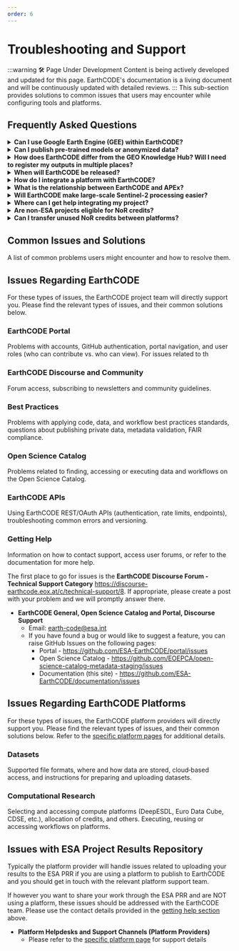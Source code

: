 ```yaml
---
order: 6
--- 
```

# Troubleshooting and Support
:::warning 🛠️ Page Under Development
Content is being actively developed and updated for this page. EarthCODE's documentation is a living document and will be continuously updated with detailed reviews.
:::
This sub-section provides solutions to common issues that users may encounter while configuring tools and platforms.

## Frequently Asked Questions

<details>
<summary><strong>Can I use Google Earth Engine (GEE) within EarthCODE?</strong></summary>

Google Earth Engine is not yet one of the integrated EarthCODE platforms, and there are no short‑term plans to add it. You can still process data in GEE and then manually publish the resulting datasets and workflows to EarthCODE. We have logged the community’s interest in a future GEE integration.
</details>

<details>
<summary><strong>Can I publish pre-trained models or anonymized data?</strong></summary>

Yes. The FAIR principles do **not** require assets to be fully open, so you may publish pre-trained models or anonymized datasets. Wherever possible, include a small sample dataset to help others reproduce and validate your workflow.
</details>

<details>
<summary><strong>How does EarthCODE differ from the GEO Knowledge Hub? Will I need to register my outputs in multiple places?</strong></summary>

EarthCODE is ESA’s default environment for ESA‑funded projects, providing an ecosystem of integrated platforms for developing, executing and sharing open science. Once your data and workflows are FAIR, the same metadata can be exposed to other registries—such as the GEO Knowledge Hub—without duplicating effort.
</details>

<details>
<summary><strong>When will EarthCODE be released?</strong></summary>

The first set of integrated platforms will be available by **30 June 2025**. Full interoperability between platforms is scheduled for **September 2025**. Additional platforms will be integrated on a rolling basis.

*Stay informed:*  
- [EarthCODE website](https://earthcode.esa.int/)  
- [Forum](https://discourse-earthcode.eox.at/)  
- [LinkedIn](https://www.linkedin.com/company/106663043)  
- [Newsletter](https://esacontact.esa.int/ESA_EO_OpenScience_Subscribe/)
</details>

<details>
<summary><strong>How do I integrate a platform with EarthCODE?</strong></summary>

ESA issues “Best‑Practice” procurement tenders periodically. Responding to a tender is the route to integration. Requirements include:

- GitHub‑based single sign‑on  
- Automated publication of data and workflows to the Open Science Catalog (OSC)
- Connection to the ESA Project Results Repository (PRR) for long‑term storage
- Ability to execute published experiments on the platform
- Registration in the Network of Resources (NoR) discovery portal
- User documentation and a service‑level agreement (SLA)

The latest call is described on the [EarthCODE blog](https://earthcode.esa.int/blog/itt-bp2).
</details>

<details>
<summary><strong>What is the relationship between EarthCODE and APEx?</strong></summary>

EarthCODE focuses on cataloguing and sharing research outputs. APEx takes mature workflows from EarthCODE and scales them into production‑ready services.
</details>

<details>
<summary><strong>Will EarthCODE make large‑scale Sentinel‑2 processing easier?</strong></summary>

Yes. The integrated platforms provide cloud‑native access to Sentinel‑2 and other large datasets, allowing you to run algorithms where the data reside.
</details>

<details>
<summary><strong>Where can I get help integrating my project?</strong></summary>

- Read the platform documentation and training materials.  
- Ask the community in the [EarthCODE Forum](https://discourse-earthcode.eox.at/)—the `#onboarding` category is a good starting point.  
- For personalised assistance, e‑mail **earthcode‑support@esa.int**.
</details>

<details>
<summary><strong>Are non‑ESA projects eligible for NoR credits?</strong></summary>

Yes, but priority is given to ESA‑funded projects.
</details>

<details>
<summary><strong>Can I transfer unused NoR credits between platforms?</strong></summary>

Not yet. Credit transfer is on our roadmap, but is complex because each platform is operated by a different provider.
</details>


## Common Issues and Solutions
A list of common problems users might encounter and how to resolve them.

## Issues Regarding EarthCODE
For these types of issues, the EarthCODE project team will directly support you. Please find the relevant types of issues, and their common solutions below.

### EarthCODE Portal
Problems with accounts, GitHub authentication, portal navigation, and user roles (who can contribute vs. who can view). For issues related to th

### EarthCODE Discourse and Community
Forum access, subscribing to newsletters and community guidelines.

### Best Practices
Problems with applying code, data, and workflow best practices standards, questions about publishing private data, metadata validation, FAIR compliance.

### Open Science Catalog
Problems related to finding, accessing or executing data and workflows on the Open Science Catalog.

### EarthCODE APIs
Using EarthCODE REST/OAuth APIs (authentication, rate limits, endpoints), troubleshooting common errors and versioning.

### Getting Help
Information on how to contact support, access user forums, or refer to the documentation for more help.

The first place to go for issues is the **EarthCODE Discourse Forum - Technical Support Category** https://discourse-earthcode.eox.at/c/technical-support/8. If appropriate, please create a post with your problem and we will promptly answer there.

- **EarthCODE General, Open Science Catalog and Portal, Discourse Support**  
  - Email: earth-code@esa.int
  - If you have found a bug or would like to suggest a feature, you can raise GitHub Issues on the following pages:
    - Portal - https://github.com/ESA-EarthCODE/portal/issues
    - Open Science Catalog - https://github.com/EOEPCA/open-science-catalog-metadata-staging/issues
    - Documentation (this site) -  https://github.com/ESA-EarthCODE/documentation/issues


## Issues Regarding EarthCODE Platforms
For these types of issues, the EarthCODE platform providers will directly support you. Please find the relevant types of issues, and their common solutions below. Refer to the [specific platform pages](../Technical%20Documentation/Platforms/) for additional details.

### Datasets
Supported file formats, where and how data are stored, cloud‑based access, and instructions for preparing and uploading datasets.

### Computational Research
Selecting and accessing compute platforms (DeepESDL, Euro Data Cube, CDSE, etc.), allocation of credits, and others. Executing, reusing or accessing workflows on platforms.


## Issues with ESA Project Results Repository
Typically the platform provider will handle issues related to uploading your results to the ESA PRR if you are using a platform to publish to EarthCODE and you should get in touch with the relevant platform support team.

If however you want to share your work through the ESA PRR and are NOT using a platform, these issues should be addressed with the EarthCODE team. Please use the contact details provided in the [getting help section](./Troubleshooting%20and%20Support.md#getting-help) above.

- **Platform Helpdesks and Support Channels (Platform Providers)**  
  - Please refer to the [specific platform page](../Technical%20Documentation/Platforms/) for support details
